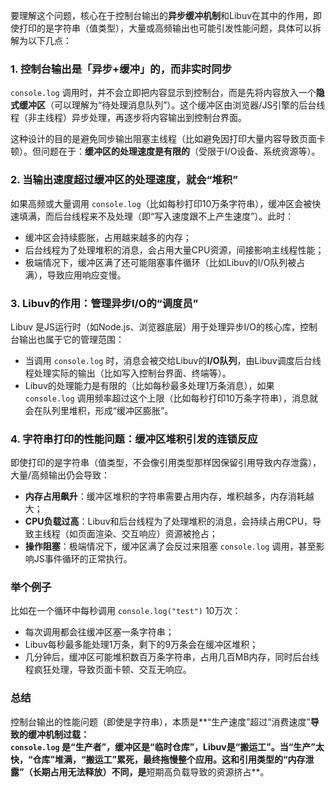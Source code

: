 要理解这个问题，核心在于控制台输出的**异步缓冲机制**和Libuv在其中的作用，即使打印的是字符串（值类型），大量或高频输出也可能引发性能问题，具体可以拆解为以下几点：

### 1. 控制台输出是「异步+缓冲」的，而非实时同步

`console.log` 调用时，并不会立即把内容显示到控制台，而是先将内容放入一个**隐式缓冲区**（可以理解为“待处理消息队列”）。这个缓冲区由浏览器/JS引擎的后台线程（非主线程）异步处理，再逐步将内容输出到控制台界面。

这种设计的目的是避免同步输出阻塞主线程（比如避免因打印大量内容导致页面卡顿）。但问题在于：**缓冲区的处理速度是有限的**（受限于I/O设备、系统资源等）。

### 2. 当输出速度超过缓冲区的处理速度，就会“堆积”

如果高频或大量调用 `console.log`（比如每秒打印10万条字符串），缓冲区会被快速填满，而后台线程来不及处理（即“写入速度跟不上产生速度”）。此时：

- 缓冲区会持续膨胀，占用越来越多的内存；
- 后台线程为了处理堆积的消息，会占用大量CPU资源，间接影响主线程性能；
- 极端情况下，缓冲区满了还可能阻塞事件循环（比如Libuv的I/O队列被占满），导致应用响应变慢。

### 3. Libuv的作用：管理异步I/O的“调度员”

Libuv 是JS运行时（如Node.js、浏览器底层）用于处理异步I/O的核心库，控制台输出也属于它的管理范围：

- 当调用 `console.log` 时，消息会被交给Libuv的**I/O队列**，由Libuv调度后台线程处理实际的输出（比如写入控制台界面、终端等）。
- Libuv的处理能力是有限的（比如每秒最多处理1万条消息），如果 `console.log` 调用频率超过这个上限（比如每秒打印10万条字符串），消息就会在队列里堆积，形成“缓冲区膨胀”。

### 4. 字符串打印的性能问题：缓冲区堆积引发的连锁反应

即使打印的是字符串（值类型，不会像引用类型那样因保留引用导致内存泄露），大量/高频输出仍会导致：

- **内存占用飙升**：缓冲区堆积的字符串需要占用内存，堆积越多，内存消耗越大；
- **CPU负载过高**：Libuv和后台线程为了处理堆积的消息，会持续占用CPU，导致主线程（如页面渲染、交互响应）资源被抢占；
- **操作阻塞**：极端情况下，缓冲区满了会反过来阻塞 `console.log` 调用，甚至影响JS事件循环的正常执行。

### 举个例子

比如在一个循环中每秒调用 `console.log("test")` 10万次：

- 每次调用都会往缓冲区塞一条字符串；
- Libuv每秒最多能处理1万条，剩下的9万条会在缓冲区堆积；
- 几分钟后，缓冲区可能堆积数百万条字符串，占用几百MB内存，同时后台线程疯狂处理，导致页面卡顿、交互无响应。

### 总结

控制台输出的性能问题（即使是字符串），本质是**“生产速度”超过“消费速度”**导致的缓冲机制过载：  
`console.log` 是“生产者”，缓冲区是“临时仓库”，Libuv是“搬运工”。当“生产”太快，“仓库”堆满，“搬运工”累死，最终拖慢整个应用。这和引用类型的“内存泄露”（长期占用无法释放）不同，是**短期高负载导致的资源挤占**。
